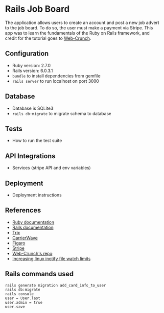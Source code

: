# Rails Job Board

The application allows users to create an account and post a new job advert to the job board. To do so, the user must make a payment via Stripe. This app was to learn the fundamentals of the Ruby on Rails framework, and credit for the tutorial goes to [Web-Crunch](https://www.youtube.com/watch?v=tGUMArAW5OE).

## Configuration
* Ruby version: 2.7.0
* Rails version: 6.0.3.1
* `bundle` to install dependencies from gemfile
* `rails server` to run localhost on port 3000

## Database
* Database is SQLite3
* `rails db:migrate` to migrate schema to database

## Tests
* How to run the test suite

## API Integrations
* Services (stripe API and env variables)

## Deployment
* Deployment instructions

## References
* [Ruby documentation](https://www.ruby-lang.org/en/documentation/)
* [Rails documentation](https://guides.rubyonrails.org/getting_started.html)
* [Trix](https://www.rubydoc.info/gems/trix-rails/2.2.0)
* [CarrierWave](https://github.com/carrierwaveuploader/carrierwave)
* [Figaro](https://github.com/laserlemon/figaro)
* [Stripe](https://dashboard.stripe.com/test/apikeys)
* [Web-Crunch's repo](https://github.com/justalever/job_board)
* [Increasing linux inotify file watch limits](https://github.com/guard/listen/wiki/Increasing-the-amount-of-inotify-watchers)

## Rails commands used
```
rails generate migration add_card_info_to_user
rails db:migrate
rails console
user = User.last
user.admin = true
user.save
```
